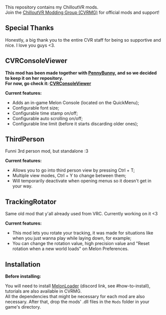 ﻿This repository contains my ChilloutVR mods. <br>
Join the [ChilloutVR Modding Group (CVRMG)](https://discord.gg/R6Cr5zDRfB) for official mods and support!

## Special Thanks
Honestly, a big thank you to the entire CVR staff for being so supportive and nice. I love you guys <3.

## CVRConsoleViewer
**This mod has been made together with [PennyBunny](https://github.com/PennyBunny), and so we decided to keep it on her repository.** </br>
**For now, go check it: [CVRConsoleViewer](https://github.com/PennyBunny/CVRMods/tree/main/CVRConsoleViewer)** 

**Current features:**
* Adds an in-game Melon Console (located on the QuickMenu);
* Configurable font size;
* Configurable time stamp on/off;
* Configurable auto scrolling on/off;
* Configurable line limit (before it starts discarding older ones);

## ThirdPerson
Funni 3rd person mod, but standalone :3

**Current features:**
* Allows you to go into third person view by pressing Ctrl + T;
* Multiple view modes, Ctrl + Y to change between them;
* Will temporarily deactivate when opening menus so it doesn't get in your way.

## TrackingRotator
Same old mod that y'all already used from VRC. Currently working on it <3

**Current features:**
* This mod lets you rotate your tracking, it was made for situations like when you just wanna play while laying down, for example;
* You can change the rotation value, high precision value and "Reset rotation when a new world loads" on Melon Preferences.

## Installation
**Before installing:**

You will need to install [MelonLoader](https://discord.gg/2Wn3N2P) (discord link, see \#how-to-install), tutorials are also available in CVRMG. </br>
All the dependencies that might be necessary for each mod are also necessary.
After that, drop the mods' .dll files in the `Mods` folder in your game's directory.
